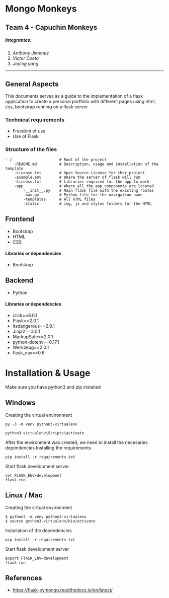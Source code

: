 # Mongo Monkeys 
Team 4 - Capuchin Monkeys
---

##### Integrantes:
1. *Anthony Jimenez*
2. *Victor Coeto*
3. *Joying yang*

---
## General Aspects

This documents serves as a guide to the implementation of a flask application to create a personal portfolio with different pages using html, css, bootstrap running on a flask server.

### Technical requirements

* Freedom of use
* Use of Flask 


### Structure of the files
```
- / 			        # Root of the project
    -README.md		    # Description, usage and installation of the template
    -License.txt        # Open Source License for ther project
    -example.env        # Where the server of flask will run 
    -License.txt        # Libraries required for the app to work
    -app                # Where all the app components are located
        -__init__.py    # Main flask file with the existing routes
        -nav.py         # Python file for the navigation name
        -templates	    # All HTML files
        -static         # img, js and styles folders for the HTML
```


## Frontend
* Bootstrap
* HTML
* CSS

#### Libraries or dependencies
* Bootstrap


## Backend
* Python

#### Libraries or dependencies
* click==8.0.1
* Flask==2.0.1
* itsdangerous==2.0.1
* Jinja2==3.0.1
* MarkupSafe==2.0.1
* python-dotenv==0.17.1
* Werkzeug==2.0.1
* flask_nav==0.6




# Installation & Usage

Make sure you have python3 and pip installed

## Windows
Creating the virtual environment
```
py -3 -m venv python3-virtualenv

python3-virtualenv\Scripts\activate
```
After the environment was created, we need to install the necesaries dependencies
Installing the requirements
```
pip install -r requirements.txt
```
Start flask development server
```
set FLASK_ENV=development
flask run
```

## Linux / Mac

Creating the virtual environment
```
$ python3 -m venv python3-virtualenv
$ source python3-virtualenv/bin/activate
```
Installation of the dependencies

```
pip install -r requirements.txt
```
Start flask development server
```
export FlASK_ENV=development
flask run
```


## References 
* https://flask-pymongo.readthedocs.io/en/latest/